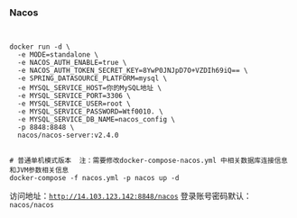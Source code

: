 ### Nacos

```shell


docker run -d \
  -e MODE=standalone \
  -e NACOS_AUTH_ENABLE=true \
  -e NACOS_AUTH_TOKEN_SECRET_KEY=8YwP0JNJpD7O+VZDIh69iQ== \
  -e SPRING_DATASOURCE_PLATFORM=mysql \
  -e MYSQL_SERVICE_HOST=你的MySQL地址 \
  -e MYSQL_SERVICE_PORT=3306 \
  -e MYSQL_SERVICE_USER=root \
  -e MYSQL_SERVICE_PASSWORD=Wtf0010. \
  -e MYSQL_SERVICE_DB_NAME=nacos_config \
  -p 8848:8848 \
  nacos/nacos-server:v2.4.0
  
  
# 普通单机模式版本  注：需要修改docker-compose-nacos.yml 中相关数据库连接信息和JVM参数相关信息
docker-compose -f nacos.yml -p nacos up -d
```

访问地址：[`http://14.103.123.142:8848/nacos`](http://www.zhengqingya.com:8848/nacos)
登录账号密码默认：`nacos/nacos`

